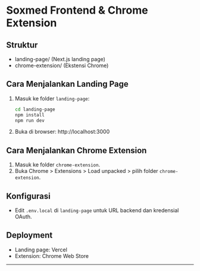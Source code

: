 # Soxmed Frontend & Chrome Extension

## Struktur
- landing-page/ (Next.js landing page)
- chrome-extension/ (Ekstensi Chrome)

## Cara Menjalankan Landing Page
1. Masuk ke folder `landing-page`:
   ```bash
   cd landing-page
   npm install
   npm run dev
   ```
2. Buka di browser: http://localhost:3000

## Cara Menjalankan Chrome Extension
1. Masuk ke folder `chrome-extension`.
2. Buka Chrome > Extensions > Load unpacked > pilih folder `chrome-extension`.

## Konfigurasi
- Edit `.env.local` di `landing-page` untuk URL backend dan kredensial OAuth.

## Deployment
- Landing page: Vercel
- Extension: Chrome Web Store

---
